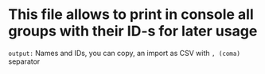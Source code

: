 # This file allows to print in console all groups with their ID-s for later usage

`output:` Names and IDs, you can copy, an import as CSV with `, (coma)` separator
